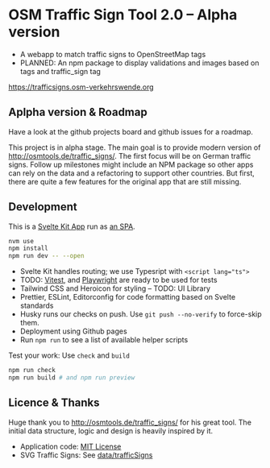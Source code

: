 # OSM Traffic Sign Tool 2.0 – Alpha version

- A webapp to match traffic signs to OpenStreetMap tags
- PLANNED: An npm package to display validations and images based on tags and traffic_sign tag

https://trafficsigns.osm-verkehrswende.org

## Aplpha version & Roadmap

Have a look at the github projects board and github issues for a roadmap.

This project is in alpha stage. The main goal is to provide modern version of http://osmtools.de/traffic_signs/. The first focus will be on German traffic signs. Follow up milestones might include an NPM package so other apps can rely on the data and a refactoring to support other countries. But first, there are quite a few features for the original app that are still missing.

## Development

This is a [Svelte Kit App](https://kit.svelte.dev/) run as [an SPA](https://kit.svelte.dev/docs/glossary#spa).

```bash
nvm use
npm install
npm run dev -- --open
```

- Svelte Kit handles routing; we use Typesript with `<script lang="ts">`
- TODO: [Vitest](https://vitest.dev),
  and [Playwright](https://playwright.dev) are ready to be used for tests
- Tailwind CSS and Heroicon for styling – TODO: UI Library
- Prettier, ESLint, Editorconfig for code formatting based on Svelte standards
- Husky runs our checks on push. Use `git push --no-verify` to force-skip them.
- Deployment using Github pages
- Run `npm run` to see a list of available helper scripts

Test your work: Use `check` and `build`

```bash
npm run check
npm run build # and npm run preview
```

## Licence & Thanks

Huge thank you to http://osmtools.de/traffic_signs/ for his great tool. The initial data structure, logic and design is heavily inspired by it.

- Application code: [MIT License](./LICENSE)
- SVG Traffic Signs: See [data/trafficSigns](./src/data/trafficSigns.ts)
